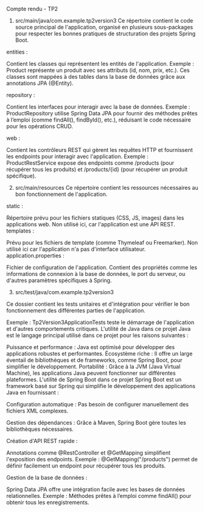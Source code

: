 Compte rendu - TP2


1. src/main/java/com.example.tp2version3
Ce répertoire contient le code source principal de l'application, organisé en plusieurs sous-packages pour respecter les bonnes pratiques de structuration des projets Spring Boot.

entities :

Contient les classes qui représentent les entités de l'application.
Exemple : Product représente un produit avec ses attributs (id, nom, prix, etc.).
Ces classes sont mappées à des tables dans la base de données grâce aux annotations JPA (@Entity).

repository :

Contient les interfaces pour interagir avec la base de données.
Exemple : ProductRepository utilise Spring Data JPA pour fournir des méthodes prêtes à l’emploi (comme findAll(), findById(), etc.), réduisant le code nécessaire pour les opérations CRUD.

web :

Contient les contrôleurs REST qui gèrent les requêtes HTTP et fournissent les endpoints pour interagir avec l'application.
Exemple : ProductRestService expose des endpoints comme /products (pour récupérer tous les produits) et /products/{id} (pour récupérer un produit spécifique).

2. src/main/resources
Ce répertoire contient les ressources nécessaires au bon fonctionnement de l'application.

static :

Répertoire prévu pour les fichiers statiques (CSS, JS, images) dans les applications web. Non utilisé ici, car l'application est une API REST.
templates :

Prévu pour les fichiers de template (comme Thymeleaf ou Freemarker). Non utilisé ici car l'application n'a pas d'interface utilisateur.
application.properties :

Fichier de configuration de l'application.
Contient des propriétés comme les informations de connexion à la base de données, le port du serveur, ou d'autres paramètres spécifiques à Spring.

3. src/test/java/com.example.tp2version3
   
Ce dossier contient les tests unitaires et d'intégration pour vérifier le bon fonctionnement des différentes parties de l'application.

Exemple : Tp2Version3ApplicationTests teste le démarrage de l'application et d'autres comportements critiques.
L'utilité de Java dans ce projet
Java est le langage principal utilisé dans ce projet pour les raisons suivantes :

Puissance et performance : Java est optimisé pour développer des applications robustes et performantes.
Écosystème riche : Il offre un large éventail de bibliothèques et de frameworks, comme Spring Boot, pour simplifier le développement.
Portabilité : Grâce à la JVM (Java Virtual Machine), les applications Java peuvent fonctionner sur différentes plateformes.
L'utilité de Spring Boot dans ce projet
Spring Boot est un framework basé sur Spring qui simplifie le développement des applications Java en fournissant :

Configuration automatique : Pas besoin de configurer manuellement des fichiers XML complexes.

Gestion des dépendances : Grâce à Maven, Spring Boot gère toutes les bibliothèques nécessaires.

Création d'API REST rapide :

Annotations comme @RestController et @GetMapping simplifient l'exposition des endpoints.
Exemple : @GetMapping("/products") permet de définir facilement un endpoint pour récupérer tous les produits.

Gestion de la base de données :

Spring Data JPA offre une intégration facile avec les bases de données relationnelles.
Exemple : Méthodes prêtes à l’emploi comme findAll() pour obtenir tous les enregistrements.
